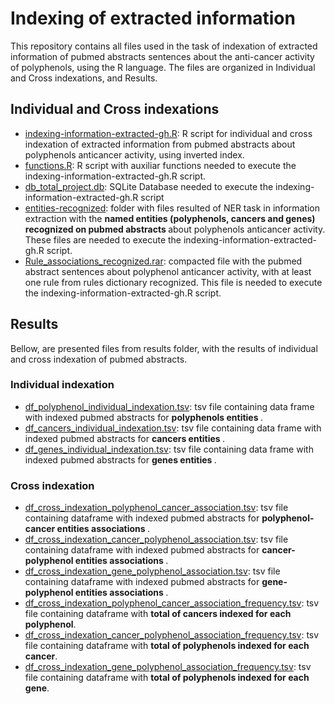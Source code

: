 <h1>Indexing of extracted information</h1>

<p>This repository contains all files used in the task of indexation of extracted information of pubmed abstracts sentences about the anti-cancer activity of polyphenols, using the R language.  The files are organized in Individual and Cross indexations, and Results.</p>

<h2>Individual and Cross indexations</h2>
<ul>
  <li><a href='https://github.com/ramongsilva/Indexing-of-extracted-information/blob/main/indexing-information-extracted-gh.R'>indexing-information-extracted-gh.R</a>: R script for individual and cross indexation of extracted information from pubmed abstracts about polyphenols anticancer activity, using inverted index.</li>  
  <li><a href='https://github.com/ramongsilva/Indexing-of-extracted-information/blob/main/functions.R'>functions.R</a>: R script with auxiliar functions needed to execute the indexing-information-extracted-gh.R script.</li>
   <li><a href='https://drive.google.com/file/d/1ZxQOrWO0SXXDvnnz4yIwlIhWNvw_uDVH/view'>db_total_project.db</a>:  SQLite Database needed to execute the indexing-information-extracted-gh.R script</li>  
      <li><a href='https://github.com/ramongsilva/Indexing-of-extracted-information/tree/main/entities-recognized'>entities-recognized</a>: folder with files resulted of NER task in information extraction with the <strong>named entities (polyphenols, cancers and genes) recognized on pubmed abstracts </strong> about polyphenols anticancer activity. These files are needed to execute the indexing-information-extracted-gh.R script.</li>  
      <li><a href='https://github.com/ramongsilva/Indexing-of-extracted-information/blob/main/Rule_associations_recognized.rar'>Rule_associations_recognized.rar</a>: compacted file with the pubmed abstract sentences about polyphenol anticancer activity,  with at least one rule from rules dictionary recognized. This file is needed to execute the indexing-information-extracted-gh.R script.</li> 
  
</ul>



<h2>Results</h2>
<p>Bellow, are presented files from results folder, with the results of individual and cross indexation of pubmed abstracts.</p>
<h3>Individual indexation</h3>
<ul>
   <li><a href='https://github.com/ramongsilva/Indexing-of-extracted-information/blob/main/results/df_polyphenol_individual_indexation.tsv'>df_polyphenol_individual_indexation.tsv</a>: tsv file containing data frame with indexed pubmed abstracts for <strong> polyphenols entities </strong>.</li>
   <li><a href='https://github.com/ramongsilva/Indexing-of-extracted-information/blob/main/results/df_cancers_individual_indexation.tsv'>df_cancers_individual_indexation.tsv</a>: tsv file containing data frame with indexed pubmed abstracts for <strong> cancers entities </strong>.</li>
   <li><a href='https://github.com/ramongsilva/Indexing-of-extracted-information/blob/main/results/df_genes_individual_indexation.tsv'>df_genes_individual_indexation.tsv</a>: tsv file containing data frame with indexed pubmed abstracts for <strong> genes entities </strong>.</li>
</ul>
<h3>Cross indexation</h3>
<ul>
   <li><a href='https://github.com/ramongsilva/Indexing-of-extracted-information/blob/main/results/df_cross_indexation_polyphenol_cancer_association.tsv'>df_cross_indexation_polyphenol_cancer_association.tsv</a>: tsv file containing dataframe with indexed pubmed abstracts for <strong> polyphenol-cancer entities associations </strong>.</li>
  <li><a href='https://github.com/ramongsilva/Indexing-of-extracted-information/blob/main/results/df_cross_indexation_cancer_polyphenol_association.tsv'>df_cross_indexation_cancer_polyphenol_association.tsv</a>: tsv file containing dataframe with indexed pubmed abstracts for <strong> cancer-polyphenol entities associations </strong>.</li>
    <li><a href='https://github.com/ramongsilva/Indexing-of-extracted-information/blob/main/results/df_cross_indexation_gene_polyphenol_association.tsv'>df_cross_indexation_gene_polyphenol_association.tsv</a>: tsv file containing dataframe with indexed pubmed abstracts for <strong> gene-polyphenol entities associations </strong>.</li>

 <li><a href='https://github.com/ramongsilva/Indexing-of-extracted-information/blob/main/results/df_cross_indexation_polyphenol_cancer_association_frequency.tsv'>df_cross_indexation_polyphenol_cancer_association_frequency.tsv</a>: tsv file containing dataframe with <strong> total of cancers indexed for each polyphenol</strong>.</li>
 <li><a href='https://github.com/ramongsilva/Indexing-of-extracted-information/blob/main/results/df_cross_indexation_cancer_polyphenol_association_frequency.tsv'>df_cross_indexation_cancer_polyphenol_association_frequency.tsv</a>: tsv file containing dataframe with <strong> total of polyphenols indexed for each cancer</strong>.</li>
 <li><a href='https://github.com/ramongsilva/Indexing-of-extracted-information/blob/main/results/df_cross_indexation_gene_polyphenol_association_frequency.tsv'>df_cross_indexation_gene_polyphenol_association_frequency.tsv</a>: tsv file containing dataframe with <strong> total of polyphenols indexed for each gene</strong>.</li>
</ul>





